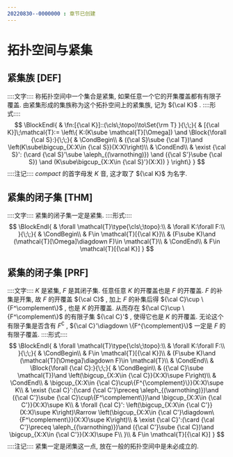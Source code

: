 ```yaml
---
20220830--0000000 : 章节已创建
---
```

# 拓扑空间与紧集
## 紧集族 [DEF]
::::文字::::
称拓扑空间中一个集合是紧集, 如果任意一个它的开集覆盖都有有限子覆盖. 
由紧集形成的集族称为这个拓扑空间上的紧集族, 记为 ${\cal K}$ .
::::形式::::
$$
\BlockEndl{
    & \fn:[{\cal K}]::(\cls\;\topo)\to\Set{\rm T}
}{\;\;}{
    & [{\cal K}]\;\mathcal{T}:=
    \left\{
        K:(K\sube \mathcal{T}[\Omega])
        \and \Block{\forall {\cal S}:}{\;\;}{
            & \CondBegin\\
            & ({\cal S}\sube {\cal T})\and \left(K\sube\bigcup_{X:X\in {\cal S}}(X:X)\right)\\
            & \CondEnd\\
            & \exist {\cal S}':
                (\card {\cal S}'\sube \aleph_{(\varnothing)})
                \and ({\cal S'}\sube {\cal S})
                \and (K\sube\bigcup_{X:X\in {\cal S}'}(X:X))
        }
    \right\}
}
$$
::::注记::::
$compact$ 的首字母发 $K$ 音, 这才取了 ${\cal K}$ 为名字.

## 紧集的闭子集 [THM]
::::文字::::
紧集的闭子集一定是紧集. 
::::形式::::
$$
\BlockEndl{
    & \forall \mathcal{T}\type{\cls\;\topo}:\\
    & \forall K:\forall F:\\
}{\;\;}{
    & \CondBegin\\
    & F\in \mathcal{T}[{\cal K}]\\
    & (F\sube K)\and (\mathcal{T}[\Omega]\diagdown F)\in \mathcal{T}\\
    & \CondEnd\\
    & F\in \mathcal{T}[{\cal K}]
}
$$

## 紧集的闭子集 [PRF]
::::文字::::
$K$ 是紧集, $F$ 是其闭子集. 任意任意 $K$ 的开覆盖也是 $F$ 的开覆盖. 
$F$ 的补集是开集, 故 $F$ 的开覆盖 ${\cal C}$ , 加上 $F$ 的补集后得 ${\cal C}\cup \{F^\complement\}$ , 也是 $K$ 的开覆盖. 
从而存在 ${\cal C}\cup \{F^\complement\}$ 的有限子集 ${\cal C}'$ , 使得它也是 $K$ 的开覆盖. 
无论这个有限子集是否含有 $F^\complement$ , ${\cal C}'\diagdown \{F^{\complement}\}$ 一定是 $F$ 的有限子覆盖. 
::::形式::::
$$
\BlockEndl{
    & \forall \mathcal{T}\type{\cls\;\topo}:\\
    & \forall K:\forall F:\\
}{\;\;}{
    & \CondBegin\\
    & F\in \mathcal{T}[{\cal K}]\\
    & (F\sube K)\and (\mathcal{T}[\Omega]\diagdown F)\in \mathcal{T}\\
    & \CondEnd\\
    & \Block{\forall {\cal C}:}{\;\;}{
        & \CondBegin\\
        & ({\cal C}\sube \mathcal{T})\and 
            \left(\bigcup_{X:X\in {\cal C}}(X:X)\supe F\right)\\
        & \CondEnd\\
        & \bigcup_{X:X\in {\cal C}\cup\{F^{\complement}\}}(X:X)\supe K\\
        & \exist {\cal C}':(\card {\cal C'}\preceq \aleph_{(\varnothing)})\and ({\cal C'}\sube {\cal C}\cup\{F^\complement\})\and 
        \bigcup_{X:X\in {\cal C'}}(X:X)\supe K\\
        & \forall {\cal C}':
            \left(\bigcup_{X:X\in {\cal C'}}(X:X)\supe K\right)\Rarrow
            \left(\bigcup_{X:X\in {\cal C'}\diagdown\{F^\complement\}}(X:X)\supe K\right)\\
        & \exist {\cal C}':(\card {\cal C'}\preceq \aleph_{(\varnothing)})\and ({\cal C'}\sube {\cal C})\and 
        \bigcup_{X:X\in {\cal C'}}(X:X)\supe F\\
    }\\
    & F\in \mathcal{T}[{\cal K}]
}
$$
::::注记::::
紧集一定是闭集这一点, 放在一般的拓扑空间中是未必成立的. 

